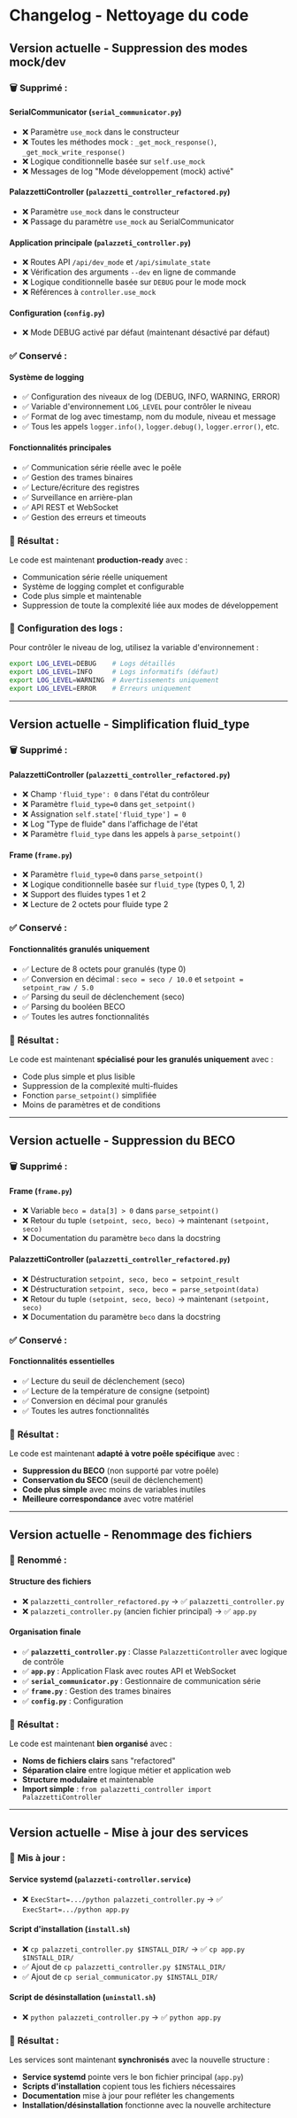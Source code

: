 # Changelog - Nettoyage du code

## Version actuelle - Suppression des modes mock/dev

### 🗑️ **Supprimé :**

#### SerialCommunicator (`serial_communicator.py`)
- ❌ Paramètre `use_mock` dans le constructeur
- ❌ Toutes les méthodes mock : `_get_mock_response()`, `_get_mock_write_response()`
- ❌ Logique conditionnelle basée sur `self.use_mock`
- ❌ Messages de log "Mode développement (mock) activé"

#### PalazzettiController (`palazzetti_controller_refactored.py`)
- ❌ Paramètre `use_mock` dans le constructeur
- ❌ Passage du paramètre `use_mock` au SerialCommunicator

#### Application principale (`palazzeti_controller.py`)
- ❌ Routes API `/api/dev_mode` et `/api/simulate_state`
- ❌ Vérification des arguments `--dev` en ligne de commande
- ❌ Logique conditionnelle basée sur `DEBUG` pour le mode mock
- ❌ Références à `controller.use_mock`

#### Configuration (`config.py`)
- ❌ Mode DEBUG activé par défaut (maintenant désactivé par défaut)

### ✅ **Conservé :**

#### Système de logging
- ✅ Configuration des niveaux de log (DEBUG, INFO, WARNING, ERROR)
- ✅ Variable d'environnement `LOG_LEVEL` pour contrôler le niveau
- ✅ Format de log avec timestamp, nom du module, niveau et message
- ✅ Tous les appels `logger.info()`, `logger.debug()`, `logger.error()`, etc.

#### Fonctionnalités principales
- ✅ Communication série réelle avec le poêle
- ✅ Gestion des trames binaires
- ✅ Lecture/écriture des registres
- ✅ Surveillance en arrière-plan
- ✅ API REST et WebSocket
- ✅ Gestion des erreurs et timeouts

### 🎯 **Résultat :**

Le code est maintenant **production-ready** avec :
- Communication série réelle uniquement
- Système de logging complet et configurable
- Code plus simple et maintenable
- Suppression de toute la complexité liée aux modes de développement

### 📝 **Configuration des logs :**

Pour contrôler le niveau de log, utilisez la variable d'environnement :
```bash
export LOG_LEVEL=DEBUG    # Logs détaillés
export LOG_LEVEL=INFO     # Logs informatifs (défaut)
export LOG_LEVEL=WARNING  # Avertissements uniquement
export LOG_LEVEL=ERROR    # Erreurs uniquement
```

---

## Version actuelle - Simplification fluid_type

### 🗑️ **Supprimé :**

#### PalazzettiController (`palazzetti_controller_refactored.py`)
- ❌ Champ `'fluid_type': 0` dans l'état du contrôleur
- ❌ Paramètre `fluid_type=0` dans `get_setpoint()`
- ❌ Assignation `self.state['fluid_type'] = 0`
- ❌ Log "Type de fluide" dans l'affichage de l'état
- ❌ Paramètre `fluid_type` dans les appels à `parse_setpoint()`

#### Frame (`frame.py`)
- ❌ Paramètre `fluid_type=0` dans `parse_setpoint()`
- ❌ Logique conditionnelle basée sur `fluid_type` (types 0, 1, 2)
- ❌ Support des fluides types 1 et 2
- ❌ Lecture de 2 octets pour fluide type 2

### ✅ **Conservé :**

#### Fonctionnalités granulés uniquement
- ✅ Lecture de 8 octets pour granulés (type 0)
- ✅ Conversion en décimal : `seco = seco / 10.0` et `setpoint = setpoint_raw / 5.0`
- ✅ Parsing du seuil de déclenchement (seco)
- ✅ Parsing du booléen BECO
- ✅ Toutes les autres fonctionnalités

### 🎯 **Résultat :**

Le code est maintenant **spécialisé pour les granulés uniquement** avec :
- Code plus simple et plus lisible
- Suppression de la complexité multi-fluides
- Fonction `parse_setpoint()` simplifiée
- Moins de paramètres et de conditions

---

## Version actuelle - Suppression du BECO

### 🗑️ **Supprimé :**

#### Frame (`frame.py`)
- ❌ Variable `beco = data[3] > 0` dans `parse_setpoint()`
- ❌ Retour du tuple `(setpoint, seco, beco)` → maintenant `(setpoint, seco)`
- ❌ Documentation du paramètre `beco` dans la docstring

#### PalazzettiController (`palazzetti_controller_refactored.py`)
- ❌ Déstructuration `setpoint, seco, beco = setpoint_result`
- ❌ Déstructuration `setpoint, seco, beco = parse_setpoint(data)`
- ❌ Retour du tuple `(setpoint, seco, beco)` → maintenant `(setpoint, seco)`
- ❌ Documentation du paramètre `beco` dans la docstring

### ✅ **Conservé :**

#### Fonctionnalités essentielles
- ✅ Lecture du seuil de déclenchement (seco)
- ✅ Lecture de la température de consigne (setpoint)
- ✅ Conversion en décimal pour granulés
- ✅ Toutes les autres fonctionnalités

### 🎯 **Résultat :**

Le code est maintenant **adapté à votre poêle spécifique** avec :
- **Suppression du BECO** (non supporté par votre poêle)
- **Conservation du SECO** (seuil de déclenchement)
- **Code plus simple** avec moins de variables inutiles
- **Meilleure correspondance** avec votre matériel

---

## Version actuelle - Renommage des fichiers

### 🔄 **Renommé :**

#### Structure des fichiers
- ❌ `palazzetti_controller_refactored.py` → ✅ `palazzetti_controller.py`
- ❌ `palazzeti_controller.py` (ancien fichier principal) → ✅ `app.py`

#### Organisation finale
- ✅ **`palazzetti_controller.py`** : Classe `PalazzettiController` avec logique de contrôle
- ✅ **`app.py`** : Application Flask avec routes API et WebSocket
- ✅ **`serial_communicator.py`** : Gestionnaire de communication série
- ✅ **`frame.py`** : Gestion des trames binaires
- ✅ **`config.py`** : Configuration

### 🎯 **Résultat :**

Le code est maintenant **bien organisé** avec :
- **Noms de fichiers clairs** sans "refactored"
- **Séparation claire** entre logique métier et application web
- **Structure modulaire** et maintenable
- **Import simple** : `from palazzetti_controller import PalazzettiController`

---

## Version actuelle - Mise à jour des services

### 🔄 **Mis à jour :**

#### Service systemd (`palazzeti-controller.service`)
- ❌ `ExecStart=.../python palazzeti_controller.py` → ✅ `ExecStart=.../python app.py`

#### Script d'installation (`install.sh`)
- ❌ `cp palazzeti_controller.py $INSTALL_DIR/` → ✅ `cp app.py $INSTALL_DIR/`
- ✅ Ajout de `cp palazzetti_controller.py $INSTALL_DIR/`
- ✅ Ajout de `cp serial_communicator.py $INSTALL_DIR/`

#### Script de désinstallation (`uninstall.sh`)
- ❌ `python palazzeti_controller.py` → ✅ `python app.py`

### 🎯 **Résultat :**

Les services sont maintenant **synchronisés** avec la nouvelle structure :
- **Service systemd** pointe vers le bon fichier principal (`app.py`)
- **Scripts d'installation** copient tous les fichiers nécessaires
- **Documentation** mise à jour pour refléter les changements
- **Installation/désinstallation** fonctionne avec la nouvelle architecture
